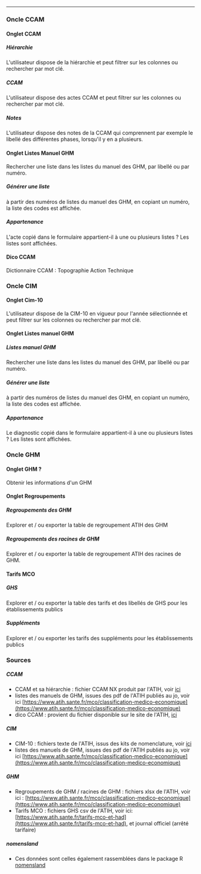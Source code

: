 


------

### Oncle CCAM

#### Onglet CCAM

##### Hiérarchie 

L'utilisateur dispose de la hiérarchie et peut filtrer sur les colonnes ou rechercher par mot clé.

##### CCAM

L'utilisateur dispose des actes CCAM et peut filtrer sur les colonnes ou rechercher par mot clé.

##### Notes

L'utilisateur dispose des notes de la CCAM qui comprennent par exemple le libellé des différentes phases, lorsqu'il y en a plusieurs.

#### Onglet Listes Manuel GHM

Rechercher une liste dans les listes du manuel des GHM, par libellé ou par numéro.

##### Générer une liste

à partir des numéros de listes du manuel des GHM, en copiant un numéro, la liste des codes est affichée. 

##### Appartenance

L'acte copié dans le formulaire appartient-il à une ou plusieurs listes ? Les listes sont affichées.

#### Dico CCAM

Dictionnaire CCAM : Topographie Action Technique



### Oncle CIM


#### Onglet Cim-10

L'utilisateur dispose de la CIM-10 en vigueur pour l'année sélectionnée et peut filtrer sur les colonnes ou rechercher par mot clé.

#### Onglet Listes manuel GHM

##### Listes manuel GHM

Rechercher une liste dans les listes du manuel des GHM, par libellé ou par numéro.

##### Générer une liste

à partir des numéros de listes du manuel des GHM, en copiant un numéro, la liste des codes est affichée. 


##### Appartenance

Le diagnostic copié dans le formulaire appartient-il à une ou plusieurs listes ? Les listes sont affichées.


### Oncle GHM

#### Onglet GHM ?

Obtenir les informations d'un GHM

#### Onglet Regroupements

##### Regroupements des GHM

Explorer et / ou exporter la table de regroupement ATIH des GHM

##### Regroupements des racines de GHM

Explorer et / ou exporter la table de regroupement ATIH des racines de GHM.

#### Tarifs MCO

##### GHS

Explorer et / ou exporter la table des tarifs et des libellés de GHS pour les établissements publics

##### Suppléments

Explorer et / ou exporter les tarifs des suppléments pour les établissements publics

### Sources

##### CCAM

- CCAM et sa hiérarchie : fichier CCAM NX produit par l'ATIH, voir [ici](https://atih.sante.fr/plateformes-de-transmission-et-logiciels/logiciels-espace-de-telechargement#N)
- listes des manuels de GHM, issues des pdf de l'ATIH publiés au jo, voir ici [https://www.atih.sante.fr/mco/classification-medico-economique](https://www.atih.sante.fr/mco/classification-medico-economique)
- dico CCAM : provient du fichier disponible sur le site de l'ATIH, [ici](https://www.atih.sante.fr/version-v0bis-de-la-ccam-les-referentiels)

##### CIM

- CIM-10 : fichiers texte de l'ATIH, issus des kits de nomenclature, voir [ici](https://atih.sante.fr/plateformes-de-transmission-et-logiciels/logiciels-espace-de-telechargement#N) 
- listes des manuels de GHM, issues des pdf de l'ATIH publiés au jo, voir ici [https://www.atih.sante.fr/mco/classification-medico-economique](https://www.atih.sante.fr/mco/classification-medico-economique)

##### GHM

- Regroupements de GHM / racines de GHM : fichiers xlsx de l'ATIH, voir ici : [https://www.atih.sante.fr/mco/classification-medico-economique](https://www.atih.sante.fr/mco/classification-medico-economique)
- Tarifs MCO : fichiers GHS csv de l'ATIH, voir ici: [https://www.atih.sante.fr/tarifs-mco-et-had](https://www.atih.sante.fr/tarifs-mco-et-had), et journal officiel (arrêté tarifaire)

##### nomensland 

- Ces données sont celles également rassemblées dans le package R [nomensland](https://guillaumepressiat.github.io/nomensland/)
